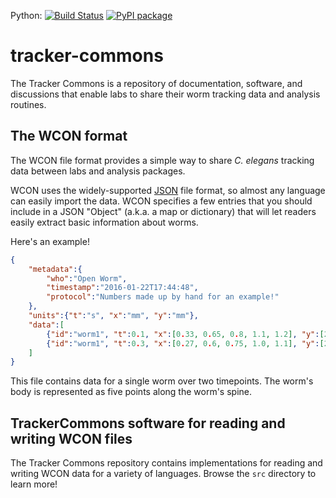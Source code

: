 Python: [![Build Status](https://travis-ci.org/openworm/tracker-commons.svg?branch=master)](https://travis-ci.org/openworm/tracker-commons) [![PyPI package](https://badge.fury.io/py/wcon.svg)](http://badge.fury.io/py/wcon)

# tracker-commons

The Tracker Commons is a repository of documentation, software, and discussions that enable labs to share their worm tracking data and analysis routines.

## The WCON format

The WCON file format provides a simple way to share _C. elegans_ tracking data between labs and analysis packages.

WCON uses the widely-supported [JSON](http://json.org) file format, so almost any language can easily import the data.
WCON specifies a few entries that you should include in a JSON "Object" (a.k.a. a map or dictionary) that will let
readers easily extract basic information about worms.

Here's an example!

```JSON
{
    "metadata":{
        "who":"Open Worm",
        "timestamp":"2016-01-22T17:44:48",
        "protocol":"Numbers made up by hand for an example!"
    },
    "units":{"t":"s", "x":"mm", "y":"mm"},
    "data":[
        {"id":"worm1", "t":0.1, "x":[0.33, 0.65, 0.8, 1.1, 1.2], "y":[2.31, 2.25, 2.0, 1.87, 1.66]},
        {"id":"worm1", "t":0.3, "x":[0.27, 0.6, 0.75, 1.0, 1.1], "y":[2.4, 2.3, 2.07, 1.78, 1.75]}
    ]
}
```

This file contains data for a single worm over two timepoints.  The worm's body is represented as
five points along the worm's spine.

## TrackerCommons software for reading and writing WCON files

The Tracker Commons repository contains implementations for reading and writing WCON data for a variety of languages.  Browse the `src` directory to learn more!
